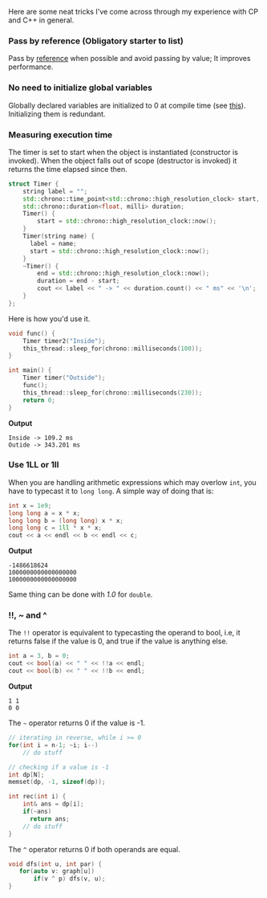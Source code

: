 Here are some neat tricks I've come across through my experience with CP and C++ in general.

### Pass by reference (Obligatory starter to list)
 Pass by [reference](https://pasteboard.co/J4IxG77.jpg) when possible and avoid passing by value; It improves performance.
 
### No need to initialize global variables
Globally declared variables are initialized to 0 at compile time (see [this](https://www.tutorialspoint.com/why-are-global-and-static-variables-initialized-to-their-default-values-in-c-cplusplus)). Initializing them is redundant.

### Measuring execution time
The timer is set to start when the object is instantiated (constructor is invoked). When the object falls out of scope (destructor is invoked) it returns the time elapsed since then.
```c++
struct Timer {
    string label = "";
    std::chrono::time_point<std::chrono::high_resolution_clock> start, end;
    std::chrono::duration<float, milli> duration;
    Timer() {
        start = std::chrono::high_resolution_clock::now();
    }
    Timer(string name) {
      label = name;
      start = std::chrono::high_resolution_clock::now();
    }
    ~Timer() {
        end = std::chrono::high_resolution_clock::now();
        duration = end - start;
        cout << label << " -> " << duration.count() << " ms" << '\n';
    }
};
```
Here is how you'd use it.
```c++
void func() {
    Timer timer2("Inside");
    this_thread::sleep_for(chrono::milliseconds(100));
}

int main() {
    Timer timer("Outside");
    func();
    this_thread::sleep_for(chrono::milliseconds(230));
    return 0;
}
```

**Output**
```
Inside -> 109.2 ms
Outide -> 343.201 ms
```

### Use 1LL or 1ll
When you are handling arithmetic expressions which may overlow ```int```, you have to typecast it to ```long long```. A simple way of doing that is:
```c++
int x = 1e9;
long long a = x * x;
long long b = (long long) x * x;
long long c = 1ll * x * x;
cout << a << endl << b << endl << c;
```
**Output**
```
-1486618624
1000000000000000000
1000000000000000000
```
Same thing can be done with *1.0* for ```double```.

### !!, ~ and ^
The ```!!``` operator is equivalent to typecasting the operand to bool, i.e, it returns false if the value is 0, and true if the value is anything else.
```c++
int a = 3, b = 0;
cout << bool(a) << " " << !!a << endl;
cout << bool(b) << " " << !!b << endl;
```
**Output**
```
1 1
0 0
```

The ```~``` operator returns 0 if the value is -1.
```c++
// iterating in reverse, while i >= 0
for(int i = n-1; ~i; i--) 
    // do stuff

// checking if a value is -1
int dp[N];
memset(dp, -1, sizeof(dp));

int rec(int i) {
    int& ans = dp[i];
    if(~ans)
      return ans;
    // do stuff
}
```

The ```^``` operator returns 0 if both operands are equal.
```c++
void dfs(int u, int par) {
   for(auto v: graph[u])
       if(v ^ p) dfs(v, u);
}
```
